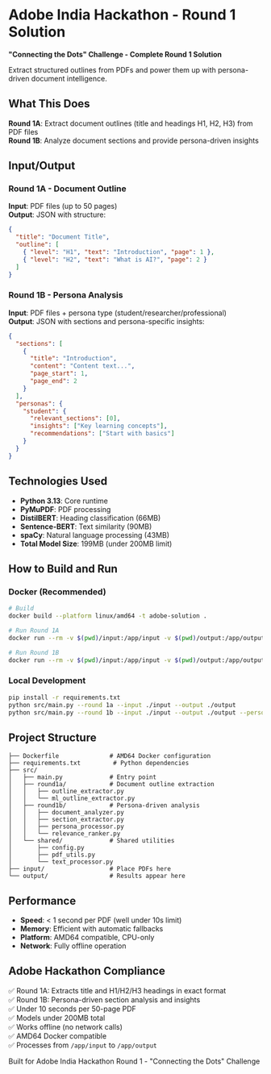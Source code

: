 # Adobe India Hackathon - Round 1 Solution

**"Connecting the Dots" Challenge - Complete Round 1 Solution**

Extract structured outlines from PDFs and power them up with persona-driven document intelligence.

## What This Does

**Round 1A**: Extract document outlines (title and headings H1, H2, H3) from PDF files  
**Round 1B**: Analyze document sections and provide persona-driven insights

## Input/Output

### Round 1A - Document Outline
**Input**: PDF files (up to 50 pages)  
**Output**: JSON with structure:
```json
{
  "title": "Document Title",
  "outline": [
    { "level": "H1", "text": "Introduction", "page": 1 },
    { "level": "H2", "text": "What is AI?", "page": 2 }
  ]
}
```

### Round 1B - Persona Analysis
**Input**: PDF files + persona type (student/researcher/professional)  
**Output**: JSON with sections and persona-specific insights:
```json
{
  "sections": [
    {
      "title": "Introduction",
      "content": "Content text...",
      "page_start": 1,
      "page_end": 2
    }
  ],
  "personas": {
    "student": {
      "relevant_sections": [0],
      "insights": ["Key learning concepts"],
      "recommendations": ["Start with basics"]
    }
  }
}
```

## Technologies Used

- **Python 3.13**: Core runtime
- **PyMuPDF**: PDF processing
- **DistilBERT**: Heading classification (66MB)
- **Sentence-BERT**: Text similarity (90MB)
- **spaCy**: Natural language processing (43MB)
- **Total Model Size**: 199MB (under 200MB limit)

## How to Build and Run

### Docker (Recommended)
```bash
# Build
docker build --platform linux/amd64 -t adobe-solution .

# Run Round 1A
docker run --rm -v $(pwd)/input:/app/input -v $(pwd)/output:/app/output --network none adobe-solution --round 1a

# Run Round 1B
docker run --rm -v $(pwd)/input:/app/input -v $(pwd)/output:/app/output --network none adobe-solution --round 1b --persona student
```

### Local Development
```bash
pip install -r requirements.txt
python src/main.py --round 1a --input ./input --output ./output
python src/main.py --round 1b --input ./input --output ./output --persona student
```

## Project Structure

```
├── Dockerfile              # AMD64 Docker configuration
├── requirements.txt         # Python dependencies
├── src/
│   ├── main.py             # Entry point
│   ├── round1a/            # Document outline extraction
│   │   ├── outline_extractor.py
│   │   └── ml_outline_extractor.py
│   ├── round1b/            # Persona-driven analysis
│   │   ├── document_analyzer.py
│   │   ├── section_extractor.py
│   │   ├── persona_processor.py
│   │   └── relevance_ranker.py
│   └── shared/             # Shared utilities
│       ├── config.py
│       ├── pdf_utils.py
│       └── text_processor.py
├── input/                  # Place PDFs here
└── output/                 # Results appear here
```

## Performance

- **Speed**: < 1 second per PDF (well under 10s limit)
- **Memory**: Efficient with automatic fallbacks
- **Platform**: AMD64 compatible, CPU-only
- **Network**: Fully offline operation

## Adobe Hackathon Compliance

✅ Round 1A: Extracts title and H1/H2/H3 headings in exact format  
✅ Round 1B: Persona-driven section analysis and insights  
✅ Under 10 seconds per 50-page PDF  
✅ Models under 200MB total  
✅ Works offline (no network calls)  
✅ AMD64 Docker compatible  
✅ Processes from `/app/input` to `/app/output`  

Built for Adobe India Hackathon Round 1 - "Connecting the Dots" Challenge
